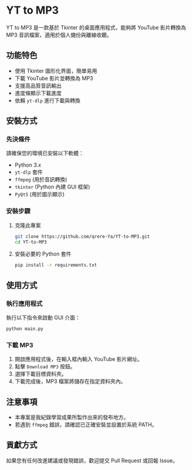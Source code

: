 # YT to MP3

YT to MP3 是一款基於 Tkinter 的桌面應用程式，能夠將 YouTube 影片轉換為 MP3 音訊檔案，適用於個人備份與離線收聽。

## 功能特色
- 使用 Tkinter 圖形化界面，簡單易用
- 下載 YouTube 影片並轉換為 MP3
- 支援高品質音訊輸出
- 進度條顯示下載進度
- 依賴 `yt-dlp` 進行下載與轉換

## 安裝方式
### 先決條件
請確保您的環境已安裝以下軟體：
- Python 3.x
- `yt-dlp` 套件
- `ffmpeg` (用於音訊轉換)
- `tkinter` (Python 內建 GUI 框架)
- `PyQt5` (用於圖示顯示)

### 安裝步驟
1. 克隆此專案
   ```bash
   git clone https://github.com/qrere-Ya/YT-to-MP3.git
   cd YT-to-MP3
   ```
2. 安裝必要的 Python 套件
   ```bash
   pip install -r requirements.txt
   ```

## 使用方式
### 執行應用程式
執行以下指令來啟動 GUI 介面：
```bash
python main.py
```

### 下載 MP3
1. 開啟應用程式後，在輸入框內輸入 YouTube 影片網址。
2. 點擊 `Download MP3` 按鈕。
3. 選擇下載目標資料夾。
4. 下載完成後，MP3 檔案將儲存在指定資料夾內。

## 注意事項
- 本專案是我紀錄學習成果所製作出來的發布地方。
- 若遇到 `ffmpeg` 錯誤，請確認已正確安裝並設置於系統 PATH。

## 貢獻方式
如果您有任何改進建議或發現錯誤，歡迎提交 Pull Request 或回報 Issue。
